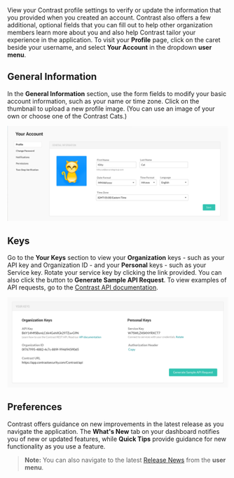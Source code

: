 <!--
title: "Profile Settings"
description: "Overview of a user's profile settings"
tags: "user profile settings manage account"
-->

View your Contrast profile settings to verify or update the information that you provided when you created an account. Contrast also offers a few additional, optional fields that you can fill out to help other organization members learn more about you and also help Contrast tailor your experience in the application. To visit your **Profile** page, click on the caret beside your username, and select **Your Account** in the dropdown **user menu**.

## General Information 

In the **General Information** section, use the form fields to modify your basic account information, such as your name or time zone. Click on the thumbnail to upload a new profile image. (You can use an image of your own or choose one of the Contrast Cats.)

<a href="assets/images/Account-profile-general.png" rel="lightbox" title="Profile Settings"><img class="thumbnail" src="assets/images/Account-profile-general.png"/></a>

## Keys

Go to the **Your Keys** section to view your **Organization** keys - such as your API key and Organization ID - and your **Personal** keys - such as your Service key. Rotate your service key by clicking the link provided. You can also click the button to **Generate Sample API Request**. To view examples of API requests, go to the [Contrast API documentation](https://api.contrastsecurity.com/). 

<a href="assets/images/User-account-keys.png" rel="lightbox" title="View your Organization and Personal keys"><img class="thumbnail" src="assets/images/User-account-keys.png"/></a>

## Preferences

Contrast offers guidance on new improvements in the latest release as you navigate the application. The **What's New** tab on your dashboard notifies you of new or updated features, while **Quick Tips** provide guidance for new functionality as you use a feature.  

> **Note:** You can also navigate to the latest [Release News](release.html) from the **user menu**.

